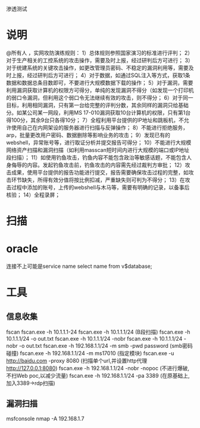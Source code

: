 渗透测试

# 说明
@所有人 ，实网攻防演练规则：
1）总体规则参照国家演习的标准进行评判；
2）对于生产相关的工控系统的攻击操作，需要及时上报，经过研判后方可进行；
3）对于统建系统的关键攻击操作，如更改管理员密码、不稳定的漏洞利用等，需要及时上报，经过研判后方可进行；
4）对于数据，如通过SQL注入等方式，获取1条数据和数据总条目数即可，不要进行大规模数据下载的操作；
5）对于漏洞，需要利用漏洞获取计算机的权限方可得分，单纯的发现漏洞不得分（如发现一个打印机的弱口令漏洞，但利用这个弱口令无法继续有效的攻击，则不得分；
6）对于同一目标，利用相同漏洞，只有第一台给完整的评判分数，其余同样的漏洞只给基础分。如某公司某一网段，利用MS 17-010漏洞获取10台计算机的权限，只有第1台得100分，其余9台只各得10分；
7）全程利用平台提供的IP地址和跳板机，不允许使用自己在内网架设的服务器进行扫描与反弹操作；
8）不能进行拒绝服务，arp，批量更改用户密码、数据删除等影响业务的攻击；
9）发现已有的webshell，异常账号等，进行取证分析并提交报告可得分；
10）不能进行大规模网络资产扫描和漏洞扫描（如利用masscan短时间内进行大规模的端口或IP地址段扫描）；
11）如使用钓鱼攻击，钓鱼内容不能包含政治等敏感话题，不能包含人身侮辱的内容。发起钓鱼攻击前，钓鱼攻击的内容需先经过裁判方审批；
12）攻击成果，使用平台提供的报告功能进行提交，报告需要确保攻击过程的完整，如攻击环节缺失，所得有效分值将按比例扣减，严重缺失则可判为不得分；
13）在攻击过程中添加的账号，上传的webshell与木马等，需要有明确的记录，以备事后核验；
14）全程录屏；

# 扫描

# oracle
连接不上可能是service name
select name from v$database;

# 工具
## 信息收集
fscan
fscan.exe -h 10.1.1.1-24
fscan.exe -h 10.1.1.1/24 (B段扫描)
fscan.exe -h 10.1.1.1/24 -o out.txt
fscan.exe -h 10.1.1.1/24 -nobr
fscan.exe -h 10.1.1.1/24 -nobr -o out.txt
fscan.exe -h 192.168.1.1/24 -m smb -pwd password (smb密码碰撞)
fscan.exe -h 192.168.1.1/24 -m ms17010 (指定模块)
fscan.exe -u http://baidu.com -proxy 8080 (扫描单个url,并设置http代理 http://127.0.0.1:8080)
fscan.exe -h 192.168.1.1/24 -nobr -nopoc (不进行爆破,不扫Web poc,以减少流量)
fscan.exe -h 192.168.1.1/24 -pa 3389 (在原基础上,加入3389->rdp扫描)
## 漏洞扫描

msfconsole
nmap -A 192.168.1.7
